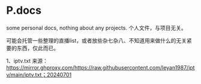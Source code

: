 # P.docs
some personal docs, nothing about any projects. 
个人文件，与项目无关。

可能会托管一些整理的直播list，或者放些杂七杂八、不知道用来做什么的无关紧要的东西，仅此而已。

1、iptv.txt 来源：https://mirror.ghproxy.com/https://raw.githubusercontent.com/leyan1987/iptv/main/iptv.txt；20240701
